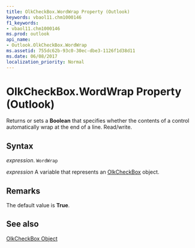 ```yaml
---
title: OlkCheckBox.WordWrap Property (Outlook)
keywords: vbaol11.chm1000146
f1_keywords:
- vbaol11.chm1000146
ms.prod: outlook
api_name:
- Outlook.OlkCheckBox.WordWrap
ms.assetid: 755dc62b-93c0-30ec-dbe3-1126f1d38d11
ms.date: 06/08/2017
localization_priority: Normal
---
```



# OlkCheckBox.WordWrap Property (Outlook)

Returns or sets a  **Boolean** that specifies whether the contents of a control automatically wrap at the end of a line. Read/write.


## Syntax

_expression_. `WordWrap`

_expression_ A variable that represents an [OlkCheckBox](./Outlook.OlkCheckBox.md) object.


## Remarks

The default value is  **True**.


## See also


[OlkCheckBox Object](Outlook.OlkCheckBox.md)

